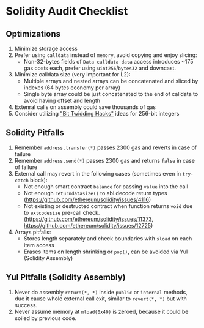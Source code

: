 # Solidity Audit Checklist

## Optimizations

1. Minimize storage access
2. Prefer using `calldata` instead of `memory`, avoid copying and enjoy slicing:
    - Non-32-bytes fields of `Data calldata data` access introduces ~175 gas costs each, prefer using `uint256`/`bytes32` and downcast.
3. Minimize calldata size (very important for L2):
    - Multiple arrays and nested arrays can be concatenated and sliced by indexes (64 bytes economy per array)
    - Single byte array could be just concatenated to the end of calldata to avoid having offset and length
4. Extenral calls on assembly could save thousands of gas
5. Consider utilizing ["Bit Twidding Hacks"](./solidity-bit-twidding-hacks.md) ideas for 256-bit integers

## Solidity Pitfalls

1. Remember `address.transfer(*)` passes 2300 gas and reverts in case of failure
2. Remember `address.send(*)` passes 2300 gas and returns `false` in case of failure
3. External call may revert in the following cases (sometimes even in `try-catch` block):
    - Not enough smart contract `balance` for passing `value` into the call
    - Not enough `returndatasize()` to abi.decode return types (https://github.com/ethereum/solidity/issues/4116)
    - Not existing or destructed contract when function returns `void` due to `extcodesize` pre-call check. (https://github.com/ethereum/solidity/issues/11373, https://github.com/ethereum/solidity/issues/12725)
4. Arrays pitfalls:
    - Stores length separately and check boundaries with `sload` on each item access
    - Erases items on length shrinking or `pop()`, can be avoided via Yul (Solidity Assembly)

## Yul Pitfalls (Solidity Assembly)

1. Never do assembly `return(*, *)` inside `public` or `internal` methods, due it cause whole external call exit, similar to `revert(*, *)` but with success.
2. Never assume memory at `mload(0x40)` is zeroed, because it could be soiled by previous code.
